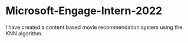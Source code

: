 # Microsoft-Engage-Intern-2022
I have created a content based movie recommendation system using the KNN algorithm.
